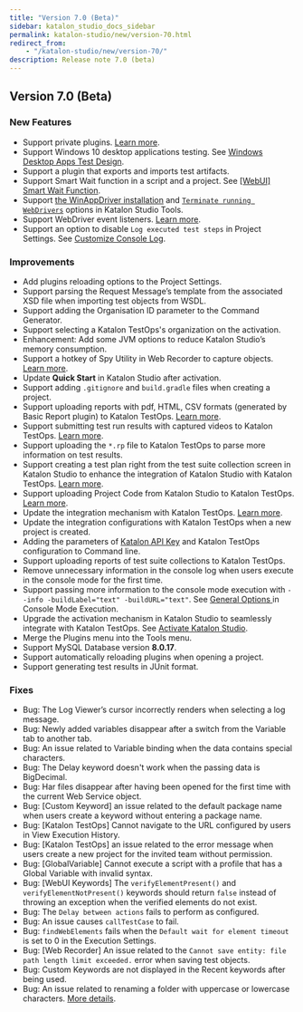 ```yaml
---
title: "Version 7.0 (Beta)" 
sidebar: katalon_studio_docs_sidebar
permalink: katalon-studio/new/version-70.html
redirect_from:
    - "/katalon-studio/new/version-70/"
description: Release note 7.0 (beta)
---
```


## Version 7.0 (Beta)

### New Features

* Support private plugins. [Learn more](https://docs.katalon.com/katalon-studio/docs/private-plugins.html).
* Support Windows 10 desktop applications testing. See [Windows Desktop Apps Test Design](https://docs.katalon.com/katalon-studio/docs/introduction-desktop-app-testing.html).
* Support a plugin that exports and imports test artifacts.
* Support Smart Wait function in a script and a project. See [[WebUI] Smart Wait Function](https://docs.katalon.com/katalon-studio/docs/webui-smartwait.html).
* Support [the WinAppDriver installation](https://docs.katalon.com/katalon-studio/docs/introduction-desktop-app-testing.html) and [`Terminate running WebDrivers`](https://docs.katalon.com/katalon-studio/docs/handle-webdrivers.html) options in Katalon Studio Tools.
* Support WebDriver event listeners. [Learn more](https://docs.katalon.com/katalon-studio/docs/webdriver-event-listeners.html).
* Support an option to disable `Log executed test steps` in Project Settings. See [Customize Console Log](https://docs.katalon.com/katalon-studio/docs/working-with-execution-log.html#log-executed-test-steps).

### Improvements

* Add plugins reloading options to the Project Settings.
* Support parsing the Request Message’s template from the associated XSD file when importing test objects from WSDL.
* Support adding the Organisation ID parameter to the Command Generator.
* Support selecting a Katalon TestOps's organization on the activation.
* Enhancement: Add some JVM options to reduce Katalon Studio’s memory consumption.
* Support a hotkey of Spy Utility in Web Recorder to capture objects. [Learn more](https://docs.katalon.com/katalon-studio/docs/record-web-utility.html).
* Update **Quick Start** in Katalon Studio after activation.
* Support adding `.gitignore` and `build.gradle` files when creating a project.
* Support uploading reports with pdf, HTML, CSV formats (generated by Basic Report plugin) to Katalon TestOps. [Learn more](https://docs.katalon.com/katalon-studio/docs/katalon-analytics-beta-integration.html).
* Support submitting test run results with captured videos to Katalon TestOps. [Learn more](https://docs.katalon.com/katalon-studio/docs/katalon-analytics-beta-integration.html).
* Support uploading the `*.rp` file to Katalon TestOps to parse more information on test results.
* Support creating a test plan right from the test suite collection screen in Katalon Studio to enhance the integration of Katalon Studio with Katalon TestOps. [Learn more](https://docs.katalon.com/katalon-studio/docs/katalon-analytics-beta-integration.html).
* Support uploading Project Code from Katalon Studio to Katalon TestOps. [Learn more](https://docs.katalon.com/katalon-studio/docs/katalon-analytics-beta-integration.html).
* Update the integration mechanism with Katalon TestOps. [Learn more](https://docs.katalon.com/katalon-studio/docs/katalon-analytics-beta-integration.html).
* Update the integration configurations with Katalon TestOps when a new project is created.
* Adding the parameters of [Katalon API Key](https://docs.katalon.com/katalon-studio/docs/katalon-apikey-70.html) and Katalon TestOps configuration to Command line.
* Support uploading reports of test suite collections to Katalon TestOps.
* Remove unnecessary information in the console log when users execute in the console mode for the first time.
* Support passing more information to the console mode execution with `--info -buildLabel="text" -buildURL="text"`. See [General Options ](https://docs.katalon.com/katalon-studio/docs/console-mode-execution.html#general-options) in Console Mode Execution.
* Upgrade the activation mechanism in Katalon Studio to seamlessly integrate with Katalon TestOps. See [Activate Katalon Studio](https://docs.katalon.com/katalon-studio/docs/katalon-studio-activation-since-70.html).
* Merge the Plugins menu into the Tools menu.
* Support MySQL Database version **8.0.17**.
* Support automatically reloading plugins when opening a project.
* Support generating test results in JUnit format.

### Fixes

* Bug: The Log Viewer’s cursor incorrectly renders when selecting a log message.
* Bug: Newly added variables disappear after a switch from the Variable tab to another tab.
* Bug: An issue related to Variable binding when the data contains special characters.
* Bug: The Delay keyword doesn't work when the passing data is BigDecimal.
* Bug: Har files disappear after having been opened for the first time with the current Web Service object.
* Bug: [Custom Keyword] an issue related to the default package name when users create a keyword without entering a package name.
* Bug: [Katalon TestOps] Cannot navigate to the URL configured by users in View Execution History.
* Bug: [Katalon TestOps] an issue related to the error message when users create a new project for the invited team without permission.
* Bug: [GlobalVariable] Cannot execute a script with a profile that has a Global Variable with invalid syntax.
* Bug: [WebUI Keywords]  The `verifyElementPresent()` and `verifyElementNotPresent()` keywords should return `false` instead of throwing an exception when the verified elements do not exist.
* Bug: The `Delay between actions` fails to perform as configured.
* Bug: An issue causes `callTestCase` to fail.
* Bug: `findWebElements` fails when the `Default wait for element timeout` is set to 0 in the Execution Settings.
* Bug: [Web Recorder] An issue related to the `Cannot save entity: file path length limit exceeded.` error when saving test objects.
* Bug: Custom Keywords are not displayed in the Recent keywords after being used.
* Bug: An issue related to renaming a folder with uppercase or lowercase characters. [More details](https://github.com/katalon-studio/katalon-studio/issues/189).
